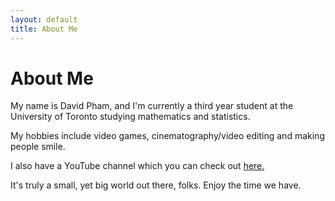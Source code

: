 ```yaml
---
layout: default
title: About Me
---
```

# About Me

My name is David Pham, and I'm currently a third year student at the University of Toronto studying mathematics and statistics.

My hobbies include video games, cinematography/video editing and making people smile.

I also have a YouTube channel which you can check out [here.](https://www.youtube.com/channel/UCaaYCWSM01Ke6LqG100zg0A)

It's truly a small, yet big world out there, folks. Enjoy the time we have.
